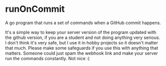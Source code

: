 # runOnCommit
A go program that runs a set of commands when a GitHub commit happens.

It's a simple way to keep your server version of the program updated with the github version, if you are a student and not doing anything very serious. I don't think it's very safe, but I use it in hobby projects so it doesn't matter that much. Please make some safeguards if you use this with anything that matters. Someone could just spam the webhook link and make your server run the commands constantly. Not nice :(
